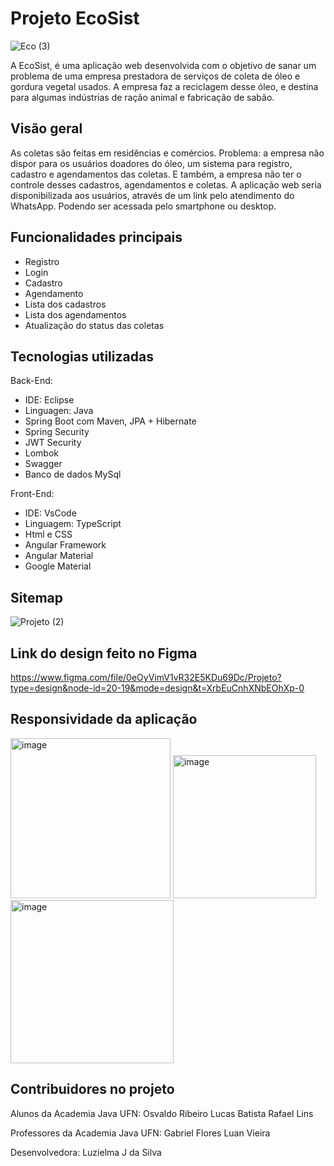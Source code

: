 # Projeto EcoSist

![Eco (3)](https://github.com/Luzielmalu/Projeto-final-AcademiaUFN-EcoSist/assets/129329993/8c65e5c6-4bce-4d13-8b6a-a555ee883fa2)

A EcoSist, é uma aplicação web desenvolvida com o objetivo de sanar um problema de uma empresa prestadora de serviços de coleta de óleo e gordura vegetal usados. A empresa faz a reciclagem desse óleo, e destina para algumas indústrias de ração animal e fabricação de sabão.

## Visão geral

As coletas são feitas em residências e comércios. Problema: a empresa não dispor para os usuários doadores do óleo, um sistema para registro, cadastro e agendamentos das coletas.
E também, a empresa não ter o controle desses cadastros, agendamentos e coletas. A aplicação web seria disponibilizada aos usuários, através de um link pelo atendimento do WhatsApp. Podendo ser acessada pelo smartphone ou desktop.

## Funcionalidades principais

* Registro
* Login
* Cadastro
* Agendamento
* Lista dos cadastros
* Lista dos agendamentos
* Atualização do status das coletas

## Tecnologias utilizadas

Back-End:
* IDE:  Eclipse 
* Linguagen: Java
* Spring Boot com Maven, JPA + Hibernate
* Spring Security
* JWT Security
* Lombok
* Swagger
* Banco de dados MySql
  
Front-End:
* IDE: VsCode
* Linguagem: TypeScript
* Html e CSS
* Angular Framework
* Angular Material
* Google Material



## Sitemap

![Projeto (2)](https://github.com/Luzielmalu/Projeto-final-AcademiaUFN-EcoSist/assets/129329993/360a99f7-4ab9-4b34-b754-3dd2b4bda55e)


## Link do design feito no Figma

https://www.figma.com/file/0eOyVimV1vR32E5KDu69Dc/Projeto?type=design&node-id=20-19&mode=design&t=XrbEuCnhXNbEOhXp-0


## Responsividade da aplicação

<img width="256" alt="image" src="https://github.com/Luzielmalu/Projeto-final-AcademiaUFN-EcoSist/assets/129329993/1473c6ec-45c4-4640-843f-c7b6c4a60ab3">

<img width="229" alt="image" src="https://github.com/Luzielmalu/Projeto-final-AcademiaUFN-EcoSist/assets/129329993/e750ac61-adf7-40cc-91a7-ae1626bbde2c">

<img width="261" alt="image" src="https://github.com/Luzielmalu/Projeto-final-AcademiaUFN-EcoSist/assets/129329993/0e062bc2-1dc8-4bfa-ae27-51f217e1811c">

## Contribuidores no projeto

Alunos da Academia Java UFN:
 Osvaldo Ribeiro
 Lucas Batista
 Rafael Lins
 
Professores da Academia Java UFN: 
 Gabriel Flores
 Luan Vieira

Desenvolvedora:
Luzielma J da Silva
